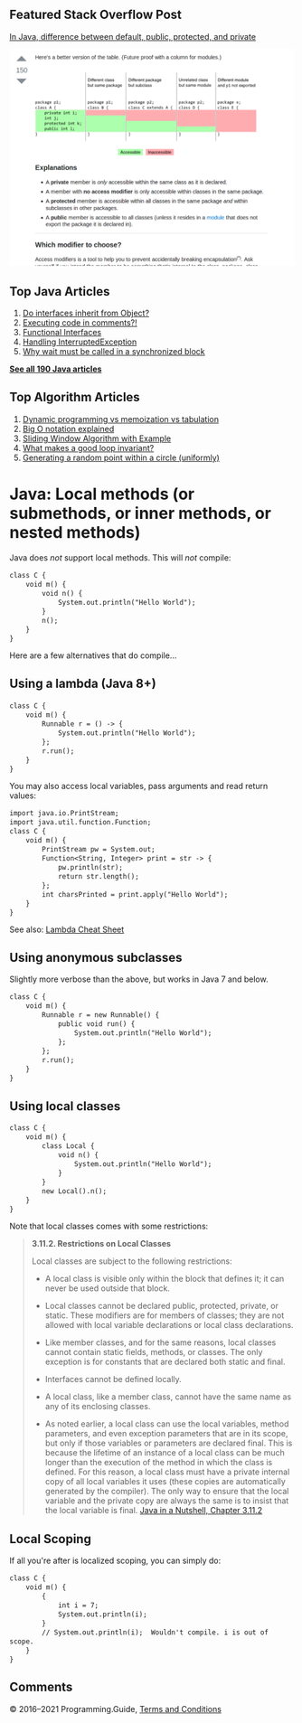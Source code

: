 



## Featured Stack Overflow Post

[In Java, difference between default, public, protected, and private](https://stackoverflow.com/a/33627846/276052)

[<img src="../images/so-featured-33627846.png" alt="StackOverflow screenshot thumbnail" class="screenshot" />](https://stackoverflow.com/a/33627846/276052)



## Top Java Articles

1.  [Do interfaces inherit from Object?](do-interfaces-inherit-from-object.html)
2.  [Executing code in comments?!](executing-code-in-comments.html)
3.  [Functional Interfaces](functional-interfaces.html)
4.  [Handling InterruptedException](handling-interrupted-exceptions.html)
5.  [Why wait must be called in a synchronized block](why-wait-must-be-in-synchronized.html)

[**See all 190 Java articles**](index.html)

## Top Algorithm Articles

1.  [Dynamic programming vs memoization vs tabulation](../dynamic-programming-vs-memoization-vs-tabulation.html)
2.  [Big O notation explained](../big-o-notation-explained.html)
3.  [Sliding Window Algorithm with Example](../sliding-window-example.html)
4.  [What makes a good loop invariant?](../what-makes-a-good-loop-invariant.html)
5.  [Generating a random point within a circle (uniformly)](../random-point-within-circle.html)

# Java: Local methods (or submethods, or inner methods, or nested methods)

Java does _not_ support local methods. This will _not_ compile:

    class C {
        void m() {
            void n() {
                System.out.println("Hello World");
            }
            n();
        }
    }

Here are a few alternatives that do compile…

## Using a lambda (Java 8+)

    class C {
        void m() {
            Runnable r = () -> {
                System.out.println("Hello World");
            };
            r.run();
        }
    }

You may also access local variables, pass arguments and read return values:

    import java.io.PrintStream;
    import java.util.function.Function;
    class C {
        void m() {
            PrintStream pw = System.out;
            Function<String, Integer> print = str -> {
                pw.println(str);
                return str.length();
            };
            int charsPrinted = print.apply("Hello World");
        }
    }

See also: [Lambda Cheat Sheet](lambda-cheat-sheet.html)

## Using anonymous subclasses

Slightly more verbose than the above, but works in Java 7 and below.

    class C {
        void m() {
            Runnable r = new Runnable() {
                public void run() {
                    System.out.println("Hello World");
                };
            };
            r.run();
        }
    }

## Using local classes

    class C {
        void m() {
            class Local {
                void n() {
                    System.out.println("Hello World");
                }
            }
            new Local().n();
        }
    }

Note that local classes comes with some restrictions:

> **3.11.2. Restrictions on Local Classes**
>
> Local classes are subject to the following restrictions:
>
> - A local class is visible only within the block that defines it; it can never be used outside that block.
>
> - Local classes cannot be declared public, protected, private, or static. These modifiers are for members of classes; they are not allowed with local variable declarations or local class declarations.
>
> - Like member classes, and for the same reasons, local classes cannot contain static fields, methods, or classes. The only exception is for constants that are declared both static and final.
>
> - Interfaces cannot be defined locally.
>
> - A local class, like a member class, cannot have the same name as any of its enclosing classes.
>
> - As noted earlier, a local class can use the local variables, method parameters, and even exception parameters that are in its scope, but only if those variables or parameters are declared final. This is because the lifetime of an instance of a local class can be much longer than the execution of the method in which the class is defined. For this reason, a local class must have a private internal copy of all local variables it uses (these copies are automatically generated by the compiler). The only way to ensure that the local variable and the private copy are always the same is to insist that the local variable is final. <a href="http://docstore.mik.ua/orelly/java-ent/jnut/ch03_11.htm" class="quote-source">Java in a Nutshell, Chapter 3.11.2</a>

## Local Scoping

If all you're after is localized scoping, you can simply do:

    class C {
        void m() {
            {
                int i = 7;
                System.out.println(i);
            }
            // System.out.println(i);  Wouldn't compile. i is out of scope.
        }
    }

## Comments



© 2016–2021 Programming.Guide, [Terms and Conditions](../terms-and-conditions.html)
